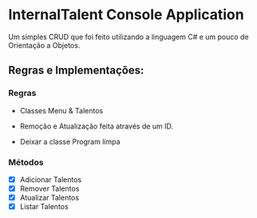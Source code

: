 # InternalTalent Console Application

<div>
<p>Um simples CRUD que foi feito utilizando a linguagem C# e um pouco de Orientação a Objetos.</p>
</div>

## Regras e Implementações:
<div>
<h3>Regras</h3>

- Classes Menu & Talentos
- Remoção e Atualização feita através de um ID.

- Deixar a classe Program limpa
<h3>Métodos</h3>

- [x] Adicionar Talentos
- [x] Remover Talentos
- [x] Atualizar Talentos
- [x] Listar Talentos
</div>
